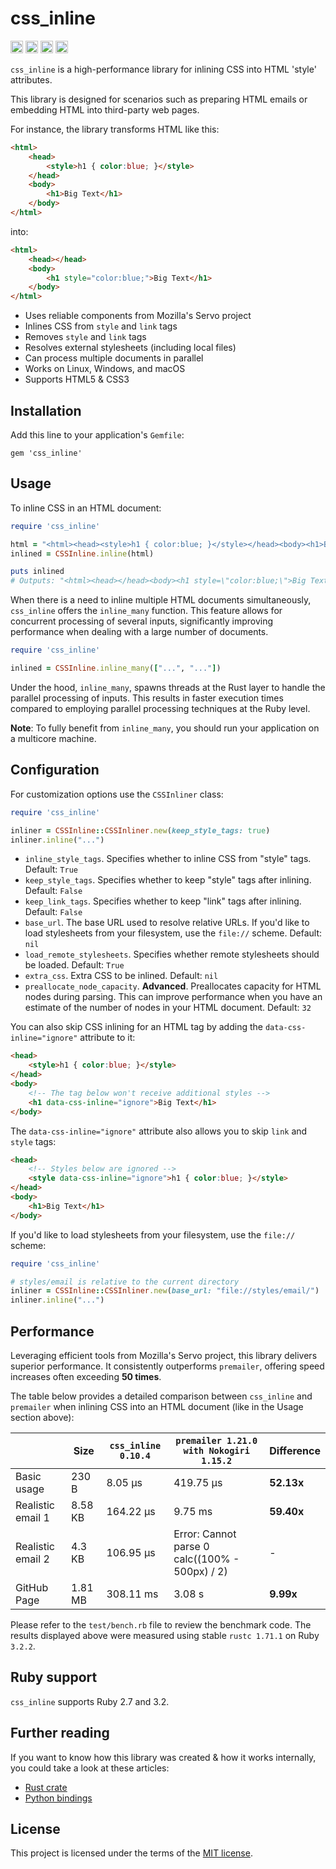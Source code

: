 # css_inline

[<img alt="build status" src="https://img.shields.io/github/actions/workflow/status/Stranger6667/css-inline/build.yml?style=flat-square&labelColor=555555&logo=github" height="20">](https://github.com/Stranger6667/css-inline/actions/workflows/build.yml)
[<img alt="ruby gems" src="https://img.shields.io/gem/v/css_inline?logo=ruby&style=flat-square" height="20">](https://rubygems.org/gems/css_inline)
[<img alt="codecov.io" src="https://img.shields.io/codecov/c/gh/Stranger6667/css-inline?logo=codecov&style=flat-square&token=tOzvV4kDY0" height="20">](https://app.codecov.io/github/Stranger6667/css-inline)
[<img alt="gitter" src="https://img.shields.io/gitter/room/Stranger6667/css-inline?style=flat-square" height="20">](https://gitter.im/Stranger6667/css-inline)

`css_inline` is a high-performance library for inlining CSS into HTML 'style' attributes.

This library is designed for scenarios such as preparing HTML emails or embedding HTML into third-party web pages.

For instance, the library transforms HTML like this:

```html
<html>
    <head>
        <style>h1 { color:blue; }</style>
    </head>
    <body>
        <h1>Big Text</h1>
    </body>
</html>
```

into:

```html
<html>
    <head></head>
    <body>
        <h1 style="color:blue;">Big Text</h1>
    </body>
</html>
```

- Uses reliable components from Mozilla's Servo project
- Inlines CSS from `style` and `link` tags
- Removes `style` and `link` tags
- Resolves external stylesheets (including local files)
- Can process multiple documents in parallel
- Works on Linux, Windows, and macOS
- Supports HTML5 & CSS3

## Installation

Add this line to your application's `Gemfile`:

```
gem 'css_inline'
```

## Usage

To inline CSS in an HTML document:

```ruby
require 'css_inline'

html = "<html><head><style>h1 { color:blue; }</style></head><body><h1>Big Text</h1></body></html>"
inlined = CSSInline.inline(html)

puts inlined
# Outputs: "<html><head></head><body><h1 style=\"color:blue;\">Big Text</h1></body></html>"
```

When there is a need to inline multiple HTML documents simultaneously, `css_inline` offers the `inline_many` function.
This feature allows for concurrent processing of several inputs, significantly improving performance when dealing with a large number of documents.

```ruby
require 'css_inline'

inlined = CSSInline.inline_many(["...", "..."])
```

Under the hood, `inline_many`, spawns threads at the Rust layer to handle the parallel processing of inputs.
This results in faster execution times compared to employing parallel processing techniques at the Ruby level.

**Note**: To fully benefit from `inline_many`, you should run your application on a multicore machine.

## Configuration

For customization options use the `CSSInliner` class:

```ruby
require 'css_inline'

inliner = CSSInline::CSSInliner.new(keep_style_tags: true)
inliner.inline("...")
```

- `inline_style_tags`. Specifies whether to inline CSS from "style" tags. Default: `True`
- `keep_style_tags`. Specifies whether to keep "style" tags after inlining. Default: `False`
- `keep_link_tags`. Specifies whether to keep "link" tags after inlining. Default: `False`
- `base_url`. The base URL used to resolve relative URLs. If you'd like to load stylesheets from your filesystem, use the `file://` scheme. Default: `nil`
- `load_remote_stylesheets`. Specifies whether remote stylesheets should be loaded. Default: `True`
- `extra_css`. Extra CSS to be inlined. Default: `nil`
- `preallocate_node_capacity`. **Advanced**. Preallocates capacity for HTML nodes during parsing. This can improve performance when you have an estimate of the number of nodes in your HTML document. Default: `32`

You can also skip CSS inlining for an HTML tag by adding the `data-css-inline="ignore"` attribute to it:

```html
<head>
    <style>h1 { color:blue; }</style>
</head>
<body>
    <!-- The tag below won't receive additional styles -->
    <h1 data-css-inline="ignore">Big Text</h1>
</body>
```

The `data-css-inline="ignore"` attribute also allows you to skip `link` and `style` tags:

```html
<head>
    <!-- Styles below are ignored -->
    <style data-css-inline="ignore">h1 { color:blue; }</style>
</head>
<body>
    <h1>Big Text</h1>
</body>
```

If you'd like to load stylesheets from your filesystem, use the `file://` scheme:

```ruby
require 'css_inline'

# styles/email is relative to the current directory
inliner = CSSInline::CSSInliner.new(base_url: "file://styles/email/")
inliner.inline("...")
```

## Performance

Leveraging efficient tools from Mozilla's Servo project, this library delivers superior performance.
It consistently outperforms `premailer`, offering speed increases often exceeding **50 times**.

The table below provides a detailed comparison between `css_inline` and `premailer` when inlining CSS into an HTML document (like in the Usage section above):

|                   | Size    | `css_inline 0.10.4` | `premailer 1.21.0 with Nokogiri 1.15.2`        | Difference |
|-------------------|---------|---------------------|------------------------------------------------|------------|
| Basic usage       | 230 B   | 8.05 µs             | 419.75 µs                                      | **52.13x** |
| Realistic email 1 | 8.58 KB | 164.22 µs           | 9.75 ms                                        | **59.40x** |
| Realistic email 2 | 4.3 KB  | 106.95 µs           | Error: Cannot parse 0 calc((100% - 500px) / 2) | -          |
| GitHub Page       | 1.81 MB | 308.11 ms           | 3.08 s                                         | **9.99x**  |

Please refer to the `test/bench.rb` file to review the benchmark code.
The results displayed above were measured using stable `rustc 1.71.1` on Ruby `3.2.2`.

## Ruby support

`css_inline` supports Ruby 2.7 and 3.2.

## Further reading

If you want to know how this library was created & how it works internally, you could take a look at these articles:

- [Rust crate](https://dygalo.dev/blog/rust-for-a-pythonista-2/)
- [Python bindings](https://dygalo.dev/blog/rust-for-a-pythonista-3/)

## License

This project is licensed under the terms of the [MIT license](https://opensource.org/licenses/MIT).

